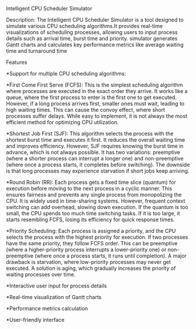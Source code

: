 Intelligent CPU Scheduler Simulator

Description:
The Intelligent CPU Scheduler Simulator is a tool designed to simulate various CPU scheduling algorithms.It provides real-time visualizations of scheduling processes, allowing users to input process details such as arrival time, burst time and priority. simulator generates Gantt charts and calculates key performance metrics like average waiting time and turnaround time

Features

*Support for multiple CPU scheduling algorithms:

*First Come First Serve (FCFS): 
  This is the simplest scheduling algorithm where processes are executed in the exact order they arrive. 
It works like a queue, where the first process to enter is the first one to get executed. 
However, if a long process arrives first, smaller ones must wait, leading to high waiting times. 
This can cause the convoy effect, where short processes suffer delays. 
While easy to implement, it is not always the most efficient method for optimizing CPU utilization.

*Shortest Job First (SJF): 
  This algorithm selects the process with the shortest burst time and executes it first. 
It reduces the overall waiting time and improves efficiency. However, SJF requires knowing the burst time in advance, which is not always possible. 
It has two variations: preemptive (where a shorter process can interrupt a longer one) and non-preemptive (where once a process starts, it completes before switching). 
The downside is that long processes may experience starvation if short jobs keep arriving.

*Round Robin (RR):
  Each process gets a fixed time slice (quantum) for execution before moving to the next process in a cyclic manner. 
This ensures fairness and prevents any single process from monopolizing the CPU. It is widely used in time-sharing systems. 
However, frequent context switching can add overhead, slowing down execution. If the quantum is too small, the CPU spends too much time switching tasks.
If it is too large, it starts resembling FCFS, losing its efficiency for quick response times.

*Priority Scheduling: 
  Each process is assigned a priority, and the CPU selects the process with the highest priority for execution. 
If two processes have the same priority, they follow FCFS order. 
This can be preemptive (where a higher-priority process interrupts a lower-priority one) or non-preemptive (where once a process starts, it runs until completion). 
A major drawback is starvation, where low-priority processes may never get executed. A solution is aging, which gradually increases the priority of waiting processes over time.

*Interactive user input for process details

*Real-time visualization of Gantt charts

*Performance metrics calculation

*User-friendly interface
